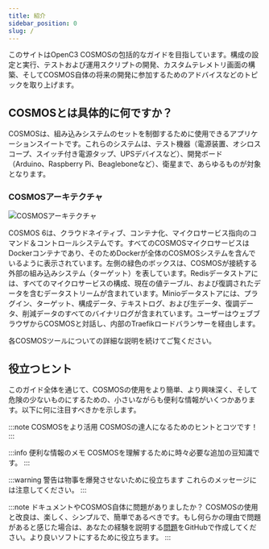 ```yaml
---
title: 紹介
sidebar_position: 0
slug: /
---
```


このサイトはOpenC3 COSMOSの包括的なガイドを目指しています。構成の設定と実行、テストおよび運用スクリプトの開発、カスタムテレメトリ画面の構築、そしてCOSMOS自体の将来の開発に参加するためのアドバイスなどのトピックを取り上げます。

## COSMOSとは具体的に何ですか？

COSMOSは、組み込みシステムのセットを制御するために使用できるアプリケーションスイートです。これらのシステムは、テスト機器（電源装置、オシロスコープ、スイッチ付き電源タップ、UPSデバイスなど）、開発ボード（Arduino、Raspberry Pi、Beagleboneなど）、衛星まで、あらゆるものが対象となります。

### COSMOSアーキテクチャ

![COSMOSアーキテクチャ](pathname:///img/architecture.png)

COSMOS 6は、クラウドネイティブ、コンテナ化、マイクロサービス指向のコマンド＆コントロールシステムです。すべてのCOSMOSマイクロサービスはDockerコンテナであり、そのためDockerが全体のCOSMOSシステムを含んでいるように表示されています。左側の緑色のボックスは、COSMOSが接続する外部の組み込みシステム（ターゲット）を表しています。Redisデータストアには、すべてのマイクロサービスの構成、現在の値テーブル、および復調されたデータを含むデータストリームが含まれています。Minioデータストアには、プラグイン、ターゲット、構成データ、テキストログ、および生データ、復調データ、削減データのすべてのバイナリログが含まれています。ユーザーはウェブブラウザからCOSMOSと対話し、内部のTraefikロードバランサーを経由します。

各COSMOSツールについての詳細な説明を続けてご覧ください。

## 役立つヒント

このガイド全体を通じて、COSMOSの使用をより簡単、より興味深く、そして危険の少ないものにするための、小さいながらも便利な情報がいくつかあります。以下に何に注目すべきかを示します。

:::note COSMOSをより活用
COSMOSの達人になるためのヒントとコツです！
:::

:::info 便利な情報のメモ
COSMOSを理解するために時々必要な追加の豆知識です。
:::

:::warning 警告は物事を爆発させないために役立ちます
これらのメッセージには注意してください。
:::

:::note ドキュメントやCOSMOS自体に問題がありましたか？
COSMOSの使用と改良は、楽しく、シンプルで、簡単であるべきです。もし何らかの理由で問題があると感じた場合は、あなたの経験を説明する[問題](https://github.com/OpenC3/cosmos/issues/new/choose)をGitHubで作成してください。より良いソフトにするために役立ちます。
:::
